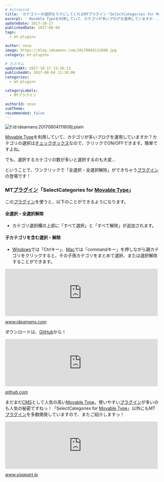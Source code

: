 ```yaml
---
# Astrowind
title: 'カテゴリーの選択をラクにしてくれるMTプラグイン「SelectCategories for Movable Type」は、全選択・全選択解除がワンクリックでできちゃいます！'
excerpt: ' Movable Typeを利用していて、カテゴリが多いブログを運用していますか...'
updateDate: 2017-10-17
publishedDate: 2017-08-04
tags: 
  - mt-plugins

author: nose
image: https://blog.ideamans.com/20170804111608.jpg
category: mt-plugins

# カスタム
updatedAt: 2017-10-17 15:36:13
publishedAt: 2017-08-04 11:30:00
categories: 
  - mt-plugins

categoryLabels: 
  - MTプラグイン

authorId: nose
subTheme: 
recommended: false
---
```


<p><img class="hatena-fotolife" title="f:id:ideamans:20170804111608j:plain" src="https://cdn-ak.f.st-hatena.com/images/fotolife/i/ideamans/20170804/20170804111608.jpg" alt="f:id:ideamans:20170804111608j:plain" /></p>
<p><a class="keyword" href="http://d.hatena.ne.jp/keyword/Movable%20Type">Movable Type</a>を利用していて、カテゴリが多いブログを運用していますか？カテゴリの選択は<a class="keyword" href="http://d.hatena.ne.jp/keyword/%A5%C1%A5%A7%A5%C3%A5%AF%A5%DC%A5%C3%A5%AF%A5%B9">チェックボックス</a>なので、クリックでON/OFFできます。簡単ですよね。</p>
<p>でも、選択するカテゴリの数が多いと選択するのも大変...</p>
<p>ということで、ワンクリックで「全選択・全選択解除」ができちゃう<a class="keyword" href="http://d.hatena.ne.jp/keyword/%A5%D7%A5%E9%A5%B0%A5%A4%A5%F3">プラグイン</a>の登場です！</p>
<h3>MT<a class="keyword" href="http://d.hatena.ne.jp/keyword/%A5%D7%A5%E9%A5%B0%A5%A4%A5%F3">プラグイン</a>「SelectCategories for <a class="keyword" href="http://d.hatena.ne.jp/keyword/Movable%20Type">Movable Type</a>」</h3>
<p>この<a class="keyword" href="http://d.hatena.ne.jp/keyword/%A5%D7%A5%E9%A5%B0%A5%A4%A5%F3">プラグイン</a>を使うと、以下のことができるようになります。</p>
<h4>全選択・全選択解除</h4>
<ul>
<li>カテゴリ選択欄の上部に「すべて選択」と「すべて解除」が追加されます。</li>
</ul>
<h4>子カテゴリを含む選択・解除</h4>
<ul>
<li><a class="keyword" href="http://d.hatena.ne.jp/keyword/Windows">Windows</a>では「Ctrlキー」、<a class="keyword" href="http://d.hatena.ne.jp/keyword/Mac">Mac</a>では「commandキー」を押しながら親カテゴリをクリックすると、その子孫カテゴリをまとめて選択、または選択解除することができます。</li>
</ul>
<p><iframe class="embed-card embed-webcard" style="display: block; width: 100%; height: 155px; max-width: 500px; margin: 10px 0px;" title="SelectCategories for Movable Type | アイデアマンズ株式会社" src="https://hatenablog-parts.com/embed?url=https%3A%2F%2Fwww.ideamans.com%2Fmt%2Fselectcategories%2F" frameborder="0" scrolling="no"></iframe><cite class="hatena-citation"><a href="https://www.ideamans.com/mt/selectcategories/">www.ideamans.com</a></cite></p>
<p>ダウンロードは、<a class="keyword" href="http://d.hatena.ne.jp/keyword/GitHub">GitHub</a>から！</p>
<p><iframe class="embed-card embed-webcard" style="display: block; width: 100%; height: 155px; max-width: 500px; margin: 10px 0px;" title="miyanaga/mt-plugin-select-categories" src="https://hatenablog-parts.com/embed?url=https%3A%2F%2Fgithub.com%2Fmiyanaga%2Fmt-plugin-select-categories" frameborder="0" scrolling="no"></iframe><cite class="hatena-citation"><a href="https://github.com/miyanaga/mt-plugin-select-categories">github.com</a></cite></p>
<p>まだまだ<a class="keyword" href="http://d.hatena.ne.jp/keyword/CMS">CMS</a>として人気の高い<a class="keyword" href="http://d.hatena.ne.jp/keyword/Movable%20Type">Movable Type</a>。使いやすい<a class="keyword" href="http://d.hatena.ne.jp/keyword/%A5%D7%A5%E9%A5%B0%A5%A4%A5%F3">プラグイン</a>が多いのも人気の秘密ですねっ！「SelectCategories for <a class="keyword" href="http://d.hatena.ne.jp/keyword/Movable%20Type">Movable Type</a>」以外にもMT<a class="keyword" href="http://d.hatena.ne.jp/keyword/%A5%D7%A5%E9%A5%B0%A5%A4%A5%F3">プラグイン</a>を多数開発していますので、またご紹介しますっ！</p>
<p><iframe class="embed-card embed-webcard" style="display: block; width: 100%; height: 155px; max-width: 500px; margin: 10px 0px;" title="CMS プラットフォーム Movable Type - クラウドもオンプレミスも幅広く対応可能なCMS - Six Apart" src="https://hatenablog-parts.com/embed?url=https%3A%2F%2Fwww.sixapart.jp%2Fmovabletype%2F" frameborder="0" scrolling="no"></iframe><cite class="hatena-citation"><a href="https://www.sixapart.jp/movabletype/">www.sixapart.jp</a></cite></p>
<p> </p>

